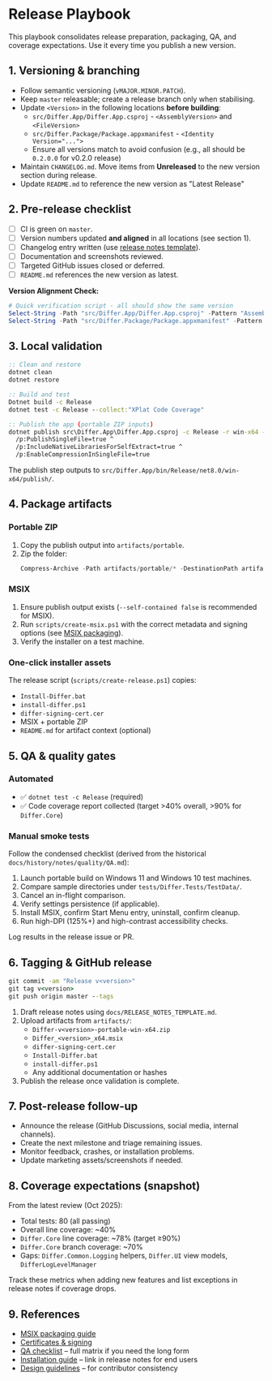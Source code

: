 # Release Playbook

This playbook consolidates release preparation, packaging, QA, and coverage expectations. Use it every time you publish a new version.

## 1. Versioning & branching

- Follow semantic versioning (`vMAJOR.MINOR.PATCH`).
- Keep `master` releasable; create a release branch only when stabilising.
- Update `<Version>` in the following locations **before building**:
  - `src/Differ.App/Differ.App.csproj` - `<AssemblyVersion>` and `<FileVersion>`
  - `src/Differ.Package/Package.appxmanifest` - `<Identity Version="...">`
  - Ensure all versions match to avoid confusion (e.g., all should be `0.2.0.0` for v0.2.0 release)
- Maintain `CHANGELOG.md`. Move items from **Unreleased** to the new version section during release.
- Update `README.md` to reference the new version as "Latest Release"

## 2. Pre-release checklist

- [ ] CI is green on `master`.
- [ ] Version numbers updated **and aligned** in all locations (see section 1).
- [ ] Changelog entry written (use [release notes template](../RELEASE_NOTES_TEMPLATE.md)).
- [ ] Documentation and screenshots reviewed.
- [ ] Targeted GitHub issues closed or deferred.
- [ ] `README.md` references the new version as latest.

**Version Alignment Check:**
```powershell
# Quick verification script - all should show the same version
Select-String -Path "src/Differ.App/Differ.App.csproj" -Pattern "AssemblyVersion"
Select-String -Path "src/Differ.Package/Package.appxmanifest" -Pattern "Version="
```

## 3. Local validation

```cmd
:: Clean and restore
dotnet clean
dotnet restore

:: Build and test
Dotnet build -c Release
dotnet test -c Release --collect:"XPlat Code Coverage"

:: Publish the app (portable ZIP inputs)
dotnet publish src\Differ.App\Differ.App.csproj -c Release -r win-x64 --self-contained true ^
  /p:PublishSingleFile=true ^
  /p:IncludeNativeLibrariesForSelfExtract=true ^
  /p:EnableCompressionInSingleFile=true
```

The publish step outputs to `src/Differ.App/bin/Release/net8.0/win-x64/publish/`.

## 4. Package artifacts

### Portable ZIP

1. Copy the publish output into `artifacts/portable`.
2. Zip the folder:
   ```powershell
   Compress-Archive -Path artifacts/portable/* -DestinationPath artifacts/Differ-v<version>-portable-win-x64.zip -Force
   ```

### MSIX

1. Ensure publish output exists (`--self-contained false` is recommended for MSIX).
2. Run `scripts/create-msix.ps1` with the correct metadata and signing options (see [MSIX packaging](msix-packaging.md)).
3. Verify the installer on a test machine.

### One-click installer assets

The release script (`scripts/create-release.ps1`) copies:

- `Install-Differ.bat`
- `install-differ.ps1`
- `differ-signing-cert.cer`
- MSIX + portable ZIP
- `README.md` for artifact context (optional)

## 5. QA & quality gates

### Automated

- ✅ `dotnet test -c Release` (required)
- ✅ Code coverage report collected (target >40% overall, >90% for `Differ.Core`)

### Manual smoke tests

Follow the condensed checklist (derived from the historical `docs/history/notes/quality/QA.md`):

1. Launch portable build on Windows 11 and Windows 10 test machines.
2. Compare sample directories under `tests/Differ.Tests/TestData/`.
3. Cancel an in-flight comparison.
4. Verify settings persistence (if applicable).
5. Install MSIX, confirm Start Menu entry, uninstall, confirm cleanup.
6. Run high-DPI (125%+) and high-contrast accessibility checks.

Log results in the release issue or PR.

## 6. Tagging & GitHub release

```cmd
git commit -am "Release v<version>"
git tag v<version>
git push origin master --tags
```

1. Draft release notes using `docs/RELEASE_NOTES_TEMPLATE.md`.
2. Upload artifacts from `artifacts/`:
   - `Differ-v<version>-portable-win-x64.zip`
   - `Differ_<version>_x64.msix`
   - `differ-signing-cert.cer`
   - `Install-Differ.bat`
   - `install-differ.ps1`
   - Any additional documentation or hashes
3. Publish the release once validation is complete.

## 7. Post-release follow-up

- Announce the release (GitHub Discussions, social media, internal channels).
- Create the next milestone and triage remaining issues.
- Monitor feedback, crashes, or installation problems.
- Update marketing assets/screenshots if needed.

## 8. Coverage expectations (snapshot)

From the latest review (Oct 2025):

- Total tests: 80 (all passing)
- Overall line coverage: ~40%
- `Differ.Core` line coverage: ~78% (target ≥90%)
- `Differ.Core` branch coverage: ~70%
- Gaps: `Differ.Common.Logging` helpers, `Differ.UI` view models, `DifferLogLevelManager`

Track these metrics when adding new features and list exceptions in release notes if coverage drops.

## 9. References

- [MSIX packaging guide](msix-packaging.md)
- [Certificates & signing](certificates.md)
- [QA checklist](../QA.md) – full matrix if you need the long form
- [Installation guide](../user-guide/installing-differ.md) – link in release notes for end users
- [Design guidelines](../DESIGN_GUIDELINES.md) – for contributor consistency
